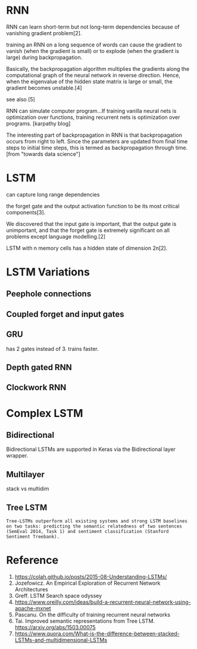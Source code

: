 
# RNN 

RNN can learn short-term but not long-term dependencies because of vanishing gradient problem[2].

training an RNN on a long sequence of words can cause the gradient to vanish (when the gradient is small) or to explode (when the gradient is large) during backpropagation.

Basically, the backpropagation algorithm multiplies the gradients along the computational graph of the neural network in reverse direction. Hence, when the eigenvalue of the hidden state matrix is large or small, the gradient becomes unstable.[4]

see also [5]

RNN can simulate computer program...If training vanilla neural nets is optimization over functions, training recurrent nets is optimization over programs. [karpathy blog]

The interesting part of backpropagation in RNN is that backpropagation occurs from right to left. Since the parameters are updated from final time steps to initial time steps, this is termed as backpropagation through time. [from "towards data science"]

# LSTM 

can capture long range dependencies

the forget gate and the output activation function to be its most critical components[3].

We discovered that the input gate is important, that the output gate is unimportant, and that the forget gate is extremely significant on all problems except language modelling.[2]

LSTM with n memory cells has a hidden state of dimension 2n[2].


# LSTM Variations

## Peephole connections

## Coupled forget and input gates

## GRU

has 2 gates instead of 3. trains faster.


## Depth gated RNN

## Clockwork RNN

# Complex LSTM 

## Bidirectional

Bidirectional LSTMs are supported in Keras via the Bidirectional layer wrapper.

## Multilayer

stack vs multidim

## Tree LSTM

```
Tree-LSTMs outperform all existing systems and strong LSTM baselines on two tasks: predicting the semantic relatedness of two sentences (SemEval 2014, Task 1) and sentiment classification (Stanford Sentiment Treebank).
```


# Reference

1. https://colah.github.io/posts/2015-08-Understanding-LSTMs/
2. Jozefowicz. An Empirical Exploration of Recurrent Network Architectures
3. Greff. LSTM Search space odyssey
4. https://www.oreilly.com/ideas/build-a-recurrent-neural-network-using-apache-mxnet
5. Pascanu. On the difficulty of training recurrent neural networks
6. Tai. Improved semantic representations from Tree LSTM.  https://arxiv.org/abs/1503.00075
7. https://www.quora.com/What-is-the-difference-between-stacked-LSTMs-and-multidimensional-LSTMs
